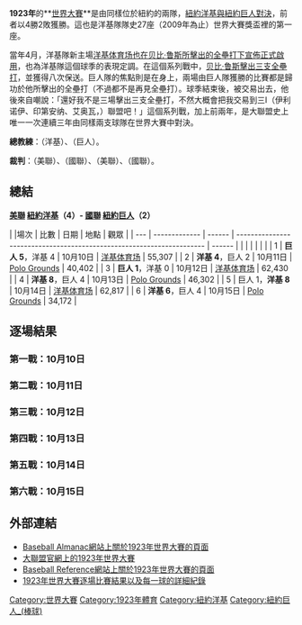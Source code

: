**1923年**的**[世界大賽](https://zh.wikipedia.org/wiki/世界大賽_\(棒球\) "wikilink")**是由同樣位於紐約的兩隊，[紐約洋基與](../Page/紐約洋基.md "wikilink")[紐約巨人對決](../Page/舊金山巨人.md "wikilink")，前者以4勝2敗獲勝。這也是洋基隊隊史27座（2009年為止）世界大賽獎盃裡的第一座。

當年4月，洋基隊新主場[洋基体育场也在](https://zh.wikipedia.org/wiki/洋基体育场 "wikilink")[贝比·鲁斯所擊出的](https://zh.wikipedia.org/wiki/贝比·鲁斯 "wikilink")[全壘打下宣佈正式啟用](https://zh.wikipedia.org/wiki/全壘打 "wikilink")，也為洋基隊這個球季的表現定調。在這個系列戰中，[贝比·鲁斯擊出三支全壘打](https://zh.wikipedia.org/wiki/贝比·鲁斯 "wikilink")，並獲得八次保送。巨人隊的焦點則是在身上，兩場由巨人隊獲勝的比賽都是歸功於他所擊出的全壘打（不過都不是再見全壘打）。球季結束後，被交易出去，他後來自嘲說：「還好我不是三場擊出三支全壘打，不然大概會把我交易到三I（伊利诺伊、印第安纳、艾奥瓦，）聯盟吧！」這個系列戰，加上前兩年，是大聯盟史上唯一一次連續三年由同樣兩支球隊在世界大賽中對決。

**總教練**：（洋基）、（巨人）。

**裁判**：（美聯）、（國聯）、（美聯）、（國聯）。

## 總結

**[美聯](https://zh.wikipedia.org/wiki/美國聯盟 "wikilink")
[紐約洋基](../Page/紐約洋基.md "wikilink")（4）-
[國聯](https://zh.wikipedia.org/wiki/國家聯盟 "wikilink")
[紐約巨人](../Page/舊金山巨人.md "wikilink")（2）**

| |場次 | 比數            | 日期     | 地點                                                                    | 觀眾     |
| --- | ------------- | ------ | --------------------------------------------------------------------- | ------ |
|     |               |        |                                                                       |        |
| 1   | **巨人 5**，洋基 4 | 10月10日 | [洋基体育场](https://zh.wikipedia.org/wiki/洋基体育场 "wikilink")               | 55,307 |
| 2   | **洋基 4**，巨人 2 | 10月11日 | [Polo Grounds](https://zh.wikipedia.org/wiki/Polo_Grounds "wikilink") | 40,402 |
| 3   | **巨人 1**，洋基 0 | 10月12日 | [洋基体育场](https://zh.wikipedia.org/wiki/洋基体育场 "wikilink")               | 62,430 |
| 4   | **洋基 8**，巨人 4 | 10月13日 | [Polo Grounds](https://zh.wikipedia.org/wiki/Polo_Grounds "wikilink") | 46,302 |
| 5   | 巨人 1，**洋基 8** | 10月14日 | [洋基体育场](https://zh.wikipedia.org/wiki/洋基体育场 "wikilink")               | 62,817 |
| 6   | **洋基 6**，巨人 4 | 10月15日 | [Polo Grounds](https://zh.wikipedia.org/wiki/Polo_Grounds "wikilink") | 34,172 |

## 逐場結果

### 第一戰：10月10日

### 第二戰：10月11日

### 第三戰：10月12日

### 第四戰：10月13日

### 第五戰：10月14日

### 第六戰：10月15日

## 外部連結

  - [Baseball
    Almanac網站上關於1923年世界大賽的頁面](http://www.baseball-almanac.com/ws/yr1923ws.shtml)
  - [大聯盟官網上的1923年世界大賽](http://mlb.mlb.com/NASApp/mlb/mlb/history/postseason/mlb_ws_recaps.jsp?feature=1923)
  - [Baseball
    Reference網站上關於1923年世界大賽的頁面](http://www.baseball-reference.com/postseason/1923_WS.shtml)
  - [1923年世界大賽逐場比賽結果以及每一球的詳細紀錄](http://www.retrosheet.org/boxesetc/YPS_1923.htm)

[Category:世界大賽](https://zh.wikipedia.org/wiki/Category:世界大賽 "wikilink")
[Category:1923年體育](https://zh.wikipedia.org/wiki/Category:1923年體育 "wikilink")
[Category:紐約洋基](https://zh.wikipedia.org/wiki/Category:紐約洋基 "wikilink")
[Category:紐約巨人_(棒球)](https://zh.wikipedia.org/wiki/Category:紐約巨人_\(棒球\) "wikilink")